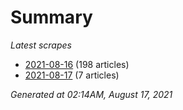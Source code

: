 # Summary
*Latest scrapes*
* [2021-08-16](https://github.com/nuuuwan/news_lk/blob/data/news_lk.2021-08-16.json) (198 articles)
* [2021-08-17](https://github.com/nuuuwan/news_lk/blob/data/news_lk.2021-08-17.json) (7 articles)

*Generated at 02:14AM, August 17, 2021*